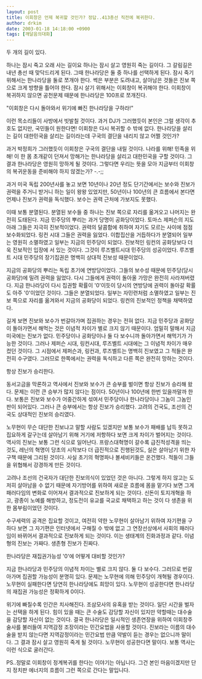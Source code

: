 ```yaml
---
layout: post
title: 이회창은 언제 복귀할 것인가? 정답..413총선 직전에 복귀한다.
author: drkim
date: 2003-01-18 14:18:00 +0900
tags: [깨달음의대화]
---
```

두 개의 길이 있다.
  

  
하나는 잠시 죽고 오래 사는 길이요 하나는 잠시 살고 영원히 죽는 길이다. 그 갈림길은 내년 총선 때 맞닥드리게 된다. 그때 한나라당은 둘 중 하나를 선택하게 된다. 잠시 죽기 위해서는 한나라당을 둘로 쪼개야 한다. 썩은 부분은 도려내고, 살아남은 것들은 진보 쪽으로 크게 방향을 틀어야 한다. 잠시 살기 위해서는 이회창이 복귀해야 한다. 이회창이 복귀하지 않으면 공천문제 때문에 한나라당은 100프로 쪼개진다.
  

  
"이회창은 다시 돌아와서 위기에 빠진 한나라당을 구하라!"
  

  
이런 목소리들이 사방에서 빗발칠 것이다. 과거 DJ가 그러했듯이 본인은 그럴 생각이 추호도 없지만, 국민들이 원한다면! 이회창은 다시 복귀할 수 밖에 없다. 한나라당을 살리는 길이 대한민국을 살리는 길이라는데 구국의 결단을 내리지 않고 어쩔 것인가?
  

  
과거 박정희가 그러했듯이 이회창은 구국의 결단을 내릴 것이다. 나라를 위해! 민족을 위해! 이 한 몸 초개같이 던져서 망해가는 한나라당을 살리고 대한민국을 구할 것이다. 그 결과 한나라당은 영원히 망하게 될 것이다. 그렇다면 우리는 뜻을 모아 지금부터 이회창의 복귀운동을 준비해야 하지 않겠는가? -.-;;
  

  
과거 미국 독립 200년사를 놓고 보면 10년이나 20년 정도 단기간에서는 보수와 진보가 권력을 주거니 받거니 하는 일이 왕왕 있었지만, 50년이나 100년의 큰 흐름에서 본다면 언제나 진보가 권력을 독식했다. 보수는 권력 근처에 가보지도 못했다.
  

  
이때 보통 분열된다. 분열된 보수들 중 하나는 진보 쪽으로 자리를 옮겨오고 나머지는 완전히 도태된다. 지금 민주당의 뿌리는 과거 당명이 공화당이었다. 토마스 제퍼슨의 지도아래 그들은 지극히 진보적이었다. 권력의 달콤함에 취하여 자기도 모르는 사이에 점점 보수화되었다. 링컨 시대 그들은 권력을 잃었다. 이합집산을 거듭하다가 분열되어 일부는 영원히 소멸하였고 일부는 지금의 민주당이 되었다. 진보적인 링컨의 공화당보다 더욱 진보적인 입장에 서 있는 것이다. 그것이 루즈벨트시대 민주당의 성공이었다. 루즈벨트 시대 민주당의 장기집권은 명백히 상대적 진보성 때문이었다.
  

  
지금의 공화당의 뿌리는 독립 초기에 연방당이었다. 그들의 보수성 때문에 민주당(당시 공화당)에 밀려 권력을 잃었다. 다시 그들에게 권력이 돌아올 가망은 완전히 사라져버렸다. 지금 한나라당이 다시 집권할 확률이 '0'이듯이 당시의 연방당에 권력이 돌아갈 확률도 아주 '0'이었던 것이다. 그들은 분열되었다. 일부는 자민련처럼 소멸하였고 일부는 진보 쪽으로 자리를 옮겨와서 지금의 공화당이 되었다. 링컨의 진보적인 정책을 채택하였다.
  

  
길게 보면 진보와 보수가 번갈아가며 집권하는 경우는 전혀 없다. 지금 민주당과 공화당이 돌아가면서 해먹는 것은 이념적 차이가 별로 크지 않기 때문이다. 엄밀히 말해서 지금 미국에는 진보가 없다. 민주당이나 공화당이나 둘 다 보수니까 돌아가면서 해먹기가 가능한 것이다. 그러나 제퍼슨 시대, 링컨시대, 루즈벨트 시대에는 그 이념적 차이가 매우 컸던 것이다. 그 시점에서 제퍼슨과, 링컨과, 루즈벨트는 명백히 진보였고 그 적들은 완전히 수구였다. 그러므로 한쪽에서는 권력을 독식하고 다른 쪽은 완전히 망하는 것이다.
  

  
항상 진보가 승리한다.
  

  
동서고금을 막론하고 역사에서 진보와 보수가 큰 승부를 벌이면 항상 진보가 승리해 왔다. 문제는 이런 큰 승부가 많지 않다는 점이다. 50년이나 100년에 한번 있을까말까 한다. 보통은 진보와 보수가 어중간하게 섞여서 민주당이나 한나라당이나 그놈이 그놈인 판이 되어있다. 그러나 큰 승부에서는 항상 진보가 승리했다. 고려의 건국도, 조선의 건국도 상대적인 진보의 승리였다.
  

  
노무현이 무슨 대단한 진보냐고 말할 사람도 있겠지만 보통 보수가 패배를 납득 못하고 집요하게 갈구는데 살아남기 위해 거기에 저항하다 보면 크게 차이가 벌어지는 것이다. 역사의 진보는 보통 그런 식으로 일어난다. 프랑스대혁명이 갈수록 급진적성격을 띄는 것도, 레닌의 혁명이 당초의 시작보다 더 급진적으로 진행된것도, 실은 살아남기 위한 자구책 때문에 그리된 것이다. 사실 초기의 혁명파나 볼세비키들은 온건했다. 적들이 그들을 위협해서 강경하게 만든 것이다.
  

  
고려나 조선의 건국자가 대단한 진보의식이 있었던 것은 아니다. 그렇게 하지 않고는 도저히 살아남을 수 없기 때문에 자기방어를 위하여 새로운 흐름에 몸을 맡기다 보면 그게 패러다임의 변화로 이어져서 결과적으로 진보하게 되는 것이다. 신돈이 토지개혁을 하고, 광종이 노예를 해방하고, 정도전이 유교를 국교로 채택하고 하는 것이 다 생존을 위한 몸부림이었던 것이다.
  

  
수구세력의 공격은 집요할 것이고, 여전히 약한 노무현이 살아남기 위하여 자기편을 구하다 보면 그 자기편은 인터넷에서 구해질 수 밖에 없고 그 연장선상에서 사회의 패러다임이 바뀌어서 결과적으로 진보하게 되는 것이다. 이는 생태계의 진화과정과 같다. 이념형의 진보는 가짜다. 생존형 진보가 진짜다.
  

  
한나라당은 재집권가능성 '0'에 어떻게 대비할 것인가?
  

  
지금 한나라당과 민주당의 이념적 차이는 별로 크지 않다. 둘 다 보수다. 그러므로 번갈아가며 집권할 가능성이 분명히 있다. 문제는 노무현에 의해 민주당이 개혁될 경우이다. 노무현이 실패한다면 당연히 한나라당에도 희망이 있다. 노무현이 성공한다면 한나라당의 재집권 가능성은 정확하게 0이다.
  

  
위기에 빠질수록 인간은 치사해진다. 조삼모사의 유혹을 받는 것이다. 일단 시간을 벌자는 선택을 하게 된다. 힘이 있을 때는 큰 수술도 감당할 자신이 있지만 약할때는 대수술을 감당할 자신이 없는 것이다. 결국 한나라당은 일시적인 생존연장을 위하여 이회창주술사를 불러들여 지역감정 조장이라는 민간요법을 사용할 것이다. 진보라는 이름의 대수술을 받지 않는다면 지역감정이라는 민간요법 만큼 약발이 듣는 경우는 없으니까 말이다. 그 결과 잠시 살고 영원히 죽게 될 것이다. 노무현이 성공한다면 말이다. 보통 역사는 이런 식으로 굴러간다.
  

  
PS..정말로 이회창이 정계복귀를 한다는 이야기는 아닙니다. 그건 본인 마음이겠지만 단지 정치판 에너지의 흐름이 그런 쪽으로 간다는 말입니다.
